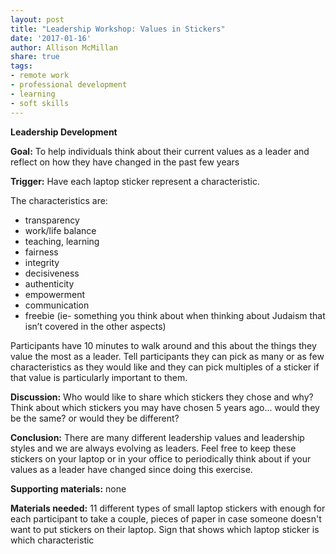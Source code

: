 ```yaml
---
layout: post
title: "Leadership Workshop: Values in Stickers"
date: '2017-01-16'
author: Allison McMillan
share: true
tags:
- remote work
- professional development
- learning
- soft skills
---
```


**Leadership Development**

**Goal:** To help individuals think about their current values as a leader and reflect on how they have changed in the past few years

**Trigger:** Have each laptop sticker represent a characteristic.

The characteristics are:

- transparency
- work/life balance
- teaching, learning
- fairness
- integrity
- decisiveness
- authenticity
- empowerment
- communication
- freebie (ie- something you think about when thinking about Judaism that isn’t covered in the other aspects)

Participants have 10 minutes to walk around and this about the things they value the most as a leader. Tell participants they can pick as  many or as few characteristics as they would like and they can pick multiples of a sticker if that value is particularly important to them.

**Discussion:** Who would like to share which stickers they chose and why? Think about which stickers you may have chosen 5 years ago... would they be the same? or would they be different?

**Conclusion:** There are many different leadership values and leadership styles and we are always evolving as leaders. Feel free to keep these stickers on your laptop or in your office to periodically think about if your values as a leader have changed since doing this exercise.

**Supporting materials:** none

**Materials needed:** 11 different types of small laptop stickers with enough for each participant to take a couple, pieces of paper in case someone doesn't want to put stickers on their laptop. Sign that shows which laptop sticker is which characteristic
